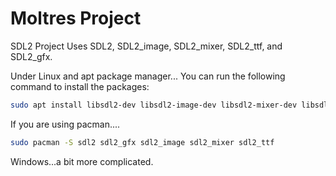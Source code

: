 # Moltres Project

SDL2 Project
Uses SDL2, SDL2_image, SDL2_mixer, SDL2_ttf, and SDL2_gfx.

Under Linux and apt package manager...
You can run the following command to install the packages:

```bash
sudo apt install libsdl2-dev libsdl2-image-dev libsdl2-mixer-dev libsdl2-ttf-dev
```

If you are using pacman....
```bash
sudo pacman -S sdl2 sdl2_gfx sdl2_image sdl2_mixer sdl2_ttf
```

Windows...a bit more complicated.
